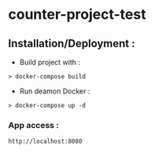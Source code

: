 # counter-project-test

## Installation/Deployment :
* Build project with :
```shell
> docker-compose build
```


* Run deamon Docker :
```
> docker-compose up -d
```

### App access :
	http://localhost:8080

